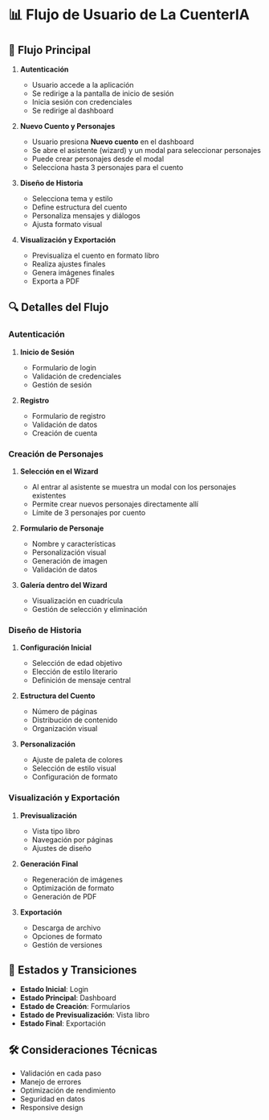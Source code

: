 # 📊 Flujo de Usuario de La CuenterIA

## 📝 Flujo Principal

1. **Autenticación**
   - Usuario accede a la aplicación
   - Se redirige a la pantalla de inicio de sesión
   - Inicia sesión con credenciales
   - Se redirige al dashboard

2. **Nuevo Cuento y Personajes**
   - Usuario presiona **Nuevo cuento** en el dashboard
   - Se abre el asistente (wizard) y un modal para seleccionar personajes
   - Puede crear personajes desde el modal
   - Selecciona hasta 3 personajes para el cuento

3. **Diseño de Historia**
   - Selecciona tema y estilo
   - Define estructura del cuento
   - Personaliza mensajes y diálogos
   - Ajusta formato visual

4. **Visualización y Exportación**
   - Previsualiza el cuento en formato libro
   - Realiza ajustes finales
   - Genera imágenes finales
   - Exporta a PDF

## 🔍 Detalles del Flujo

### Autenticación

1. **Inicio de Sesión**
   - Formulario de login
   - Validación de credenciales
   - Gestión de sesión

2. **Registro**
   - Formulario de registro
   - Validación de datos
   - Creación de cuenta

### Creación de Personajes

1. **Selección en el Wizard**
   - Al entrar al asistente se muestra un modal con los personajes existentes
   - Permite crear nuevos personajes directamente allí
   - Límite de 3 personajes por cuento

2. **Formulario de Personaje**
   - Nombre y características
   - Personalización visual
   - Generación de imagen
   - Validación de datos

3. **Galería dentro del Wizard**
   - Visualización en cuadrícula
   - Gestión de selección y eliminación

### Diseño de Historia

1. **Configuración Inicial**
   - Selección de edad objetivo
   - Elección de estilo literario
   - Definición de mensaje central

2. **Estructura del Cuento**
   - Número de páginas
   - Distribución de contenido
   - Organización visual

3. **Personalización**
   - Ajuste de paleta de colores
   - Selección de estilo visual
   - Configuración de formato

### Visualización y Exportación

1. **Previsualización**
   - Vista tipo libro
   - Navegación por páginas
   - Ajustes de diseño

2. **Generación Final**
   - Regeneración de imágenes
   - Optimización de formato
   - Generación de PDF

3. **Exportación**
   - Descarga de archivo
   - Opciones de formato
   - Gestión de versiones

## 🔄 Estados y Transiciones

- **Estado Inicial**: Login
- **Estado Principal**: Dashboard
- **Estado de Creación**: Formularios
- **Estado de Previsualización**: Vista libro
- **Estado Final**: Exportación

## 🛠️ Consideraciones Técnicas

- Validación en cada paso
- Manejo de errores
- Optimización de rendimiento
- Seguridad en datos
- Responsive design
